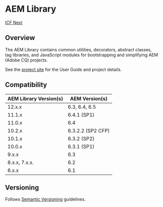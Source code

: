 # AEM Library

[ICF Next](http://www.icfnext.com)

## Overview

The AEM Library contains common utilities, decorators, abstract classes, tag libraries, and JavaScript modules for bootstrapping and simplifying AEM (Adobe CQ) projects.

See the [project site](http://icfnext.github.io/aem-library) for the User Guide and project details.

## Compatibility

AEM Library Version(s) | AEM Version(s)
------------ | -------------
12.x.x | 6.3, 6.4, 6.5
11.1.x | 6.4.1 (SP1)
11.0.x | 6.4
10.2.x | 6.3.2.2 (SP2 CFP)
10.1.x | 6.3.2 (SP2)
10.0.x | 6.3.1 (SP1)
9.x.x | 6.3 
8.x.x, 7.x.x. | 6.2
6.x.x | 6.1

## Versioning

Follows [Semantic Versioning](http://semver.org/) guidelines.